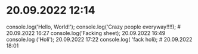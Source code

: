 # 20.09.2022  12:14
console.log('Hello, World!');
console.log('Crazy people everyway!!!!); # 20.09.2022 16:27
console.log('Facking sheet); 20.09.2022 16:49
console.log ('Holi'); 20.09.2022 17:22
console.log( 'fack holi); # 20.09.2022 18:01
